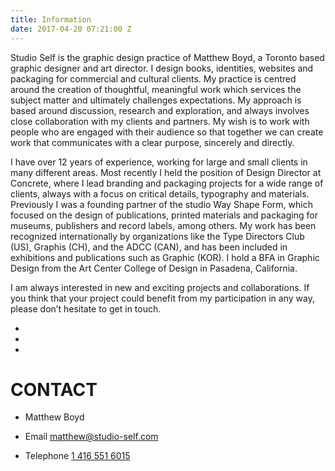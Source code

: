 ```yaml
---
title: Information
date: 2017-04-20 07:21:00 Z
---
```


Studio Self is the graphic design practice of Matthew Boyd, a Toronto based graphic designer and art director. I design books, identities, websites and packaging for commercial and cultural clients. My practice is centred around the creation of thoughtful, meaningful work which services the subject matter and ultimately challenges expectations. My approach is based around discussion, research and exploration, and always involves close collaboration with my clients and partners. My wish is to work with people who are engaged with their audience so that together we can create work that communicates with a clear purpose, sincerely and directly.

I have over 12 years of experience, working for large and small clients in many different areas. Most recently I held the position of Design Director at Concrete, where I lead branding and packaging projects for a wide range of clients, always with a focus on critical details, typography and materials. Previously I was a founding partner of the studio Way Shape Form, which focused on the design of publications, printed materials and packaging for museums, publishers and record labels, among others. My work has been recognized internationally by organizations like the Type Directors Club (US), Graphis (CH), and the ADCC (CAN), and has been included in exhibitions and publications such as Graphic (KOR). I hold a BFA in Graphic Design from the Art Center College of Design in Pasadena, California.

I am always interested in new and exciting projects and collaborations. If you think that your project could benefit from my participation in any way, please don’t hesitate to get in touch.

*  
*  
*  

# CONTACT

* Matthew Boyd

* Email [matthew@studio-self.com](mailto:matthew@studio-self.com)

* Telephone [1 416 551 6015](tel:14165516015)